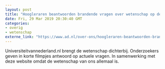 ```yaml
---
layout: post
title: "Hoogleraren beantwoorden brandende vragen over wetenschap op deze website"
date: Fri, 29 Mar 2019 20:30:40 GMT
categories: 
- overig 
- wetenschap 
externe_link: "https://www.ad.nl/over-ons/hoogleraren-beantwoorden-brandende-vragen-over-wetenschap-op-deze-website~ab3720d0f/"
---
```


Universiteitvannederland.nl brengt de wetenschap dichterbij. Onderzoekers geven in korte filmpjes antwoord op actuele vragen. In samenwerking met deze website omdat de wetenschap van ons allemaal is.
